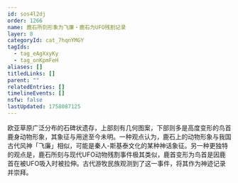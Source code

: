 ```yaml
---
id: sos4l2dj
order: 1266
name: 鹿石所刻形象为飞廉・鹿石为UFO残割记录
layer: 8
categoryId: cat_7hqnYMGY
tagIds:
  - tag_eAgXxyKy
  - tag_onKpmFeH
aliases: []
titledLinks: []
parent: ""
relatedEntries: []
timelineEvents: []
nsfw: false
lastUpdated: 1758087125
---
```


欧亚草原广泛分布的石碑状遗存，上部刻有几何图案，下部则多是高度变形的鸟首鹿身动物形象，其象征与用途至今未明。一种观点认为，鹿石上的动物形象与我国古代风神「飞廉」相似，可能是秦人-斯基泰文化的某种神话象征。另一种更独特的观点是，鹿石所刻与现代UFO动物残割事件极其类似，鹿首变形为鸟首是因鹿首在被UFO吸入时被拉伸。古代游牧民族观测到了这一事件，将其作为神迹记录并崇拜。